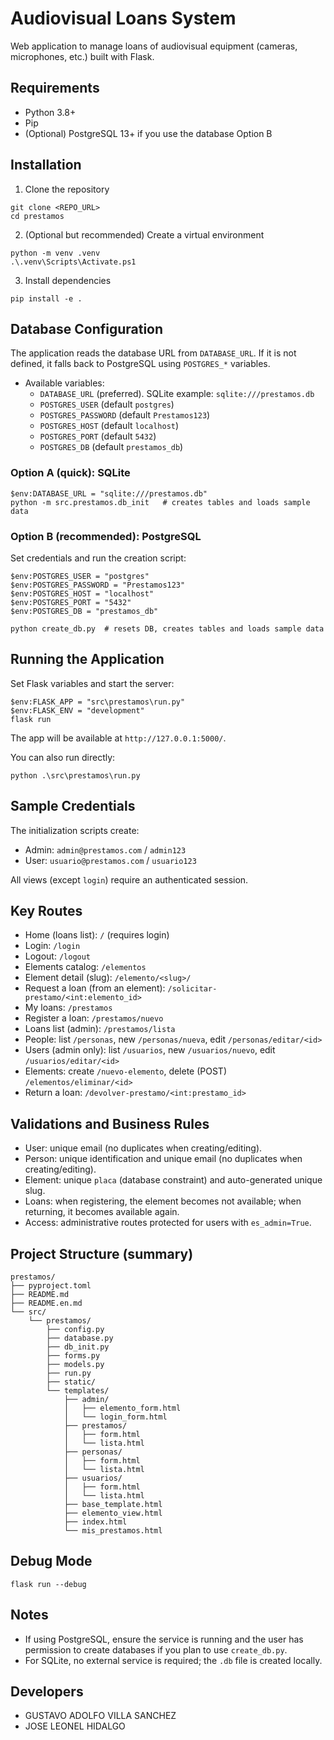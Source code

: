 # Audiovisual Loans System

Web application to manage loans of audiovisual equipment (cameras, microphones, etc.) built with Flask.

## Requirements
- Python 3.8+
- Pip
- (Optional) PostgreSQL 13+ if you use the database Option B

## Installation
1) Clone the repository
```
git clone <REPO_URL>
cd prestamos
```

2) (Optional but recommended) Create a virtual environment
```
python -m venv .venv
.\.venv\Scripts\Activate.ps1
```

3) Install dependencies
```
pip install -e .
```

## Database Configuration
The application reads the database URL from `DATABASE_URL`. If it is not defined, it falls back to PostgreSQL using `POSTGRES_*` variables.

- Available variables:
  - `DATABASE_URL` (preferred). SQLite example: `sqlite:///prestamos.db`
  - `POSTGRES_USER` (default `postgres`)
  - `POSTGRES_PASSWORD` (default `Prestamos123`)
  - `POSTGRES_HOST` (default `localhost`)
  - `POSTGRES_PORT` (default `5432`)
  - `POSTGRES_DB` (default `prestamos_db`)

### Option A (quick): SQLite
```
$env:DATABASE_URL = "sqlite:///prestamos.db"
python -m src.prestamos.db_init   # creates tables and loads sample data
```

### Option B (recommended): PostgreSQL
Set credentials and run the creation script:
```
$env:POSTGRES_USER = "postgres"
$env:POSTGRES_PASSWORD = "Prestamos123"
$env:POSTGRES_HOST = "localhost"
$env:POSTGRES_PORT = "5432"
$env:POSTGRES_DB = "prestamos_db"

python create_db.py  # resets DB, creates tables and loads sample data
```

## Running the Application
Set Flask variables and start the server:
```
$env:FLASK_APP = "src\prestamos\run.py"
$env:FLASK_ENV = "development"
flask run
```
The app will be available at `http://127.0.0.1:5000/`.

You can also run directly:
```
python .\src\prestamos\run.py
```

## Sample Credentials
The initialization scripts create:
- Admin: `admin@prestamos.com` / `admin123`
- User: `usuario@prestamos.com` / `usuario123`

All views (except `login`) require an authenticated session.

## Key Routes
- Home (loans list): `/` (requires login)
- Login: `/login`
- Logout: `/logout`
- Elements catalog: `/elementos`
- Element detail (slug): `/elemento/<slug>/`
- Request a loan (from an element): `/solicitar-prestamo/<int:elemento_id>`
- My loans: `/prestamos`
- Register a loan: `/prestamos/nuevo`
- Loans list (admin): `/prestamos/lista`
- People: list `/personas`, new `/personas/nueva`, edit `/personas/editar/<id>`
- Users (admin only): list `/usuarios`, new `/usuarios/nuevo`, edit `/usuarios/editar/<id>`
- Elements: create `/nuevo-elemento`, delete (POST) `/elementos/eliminar/<id>`
- Return a loan: `/devolver-prestamo/<int:prestamo_id>`

## Validations and Business Rules
- User: unique email (no duplicates when creating/editing).
- Person: unique identification and unique email (no duplicates when creating/editing).
- Element: unique `placa` (database constraint) and auto-generated unique slug.
- Loans: when registering, the element becomes not available; when returning, it becomes available again.
- Access: administrative routes protected for users with `es_admin=True`.

## Project Structure (summary)
```
prestamos/
├── pyproject.toml
├── README.md
├── README.en.md
└── src/
    └── prestamos/
        ├── config.py
        ├── database.py
        ├── db_init.py
        ├── forms.py
        ├── models.py
        ├── run.py
        ├── static/
        └── templates/
            ├── admin/
            │   ├── elemento_form.html
            │   └── login_form.html
            ├── prestamos/
            │   ├── form.html
            │   └── lista.html
            ├── personas/
            │   ├── form.html
            │   └── lista.html
            ├── usuarios/
            │   ├── form.html
            │   └── lista.html
            ├── base_template.html
            ├── elemento_view.html
            ├── index.html
            └── mis_prestamos.html
```

## Debug Mode
```
flask run --debug
```

## Notes
- If using PostgreSQL, ensure the service is running and the user has permission to create databases if you plan to use `create_db.py`.
- For SQLite, no external service is required; the `.db` file is created locally.

## Developers
- GUSTAVO ADOLFO VILLA SANCHEZ
- JOSE LEONEL HIDALGO